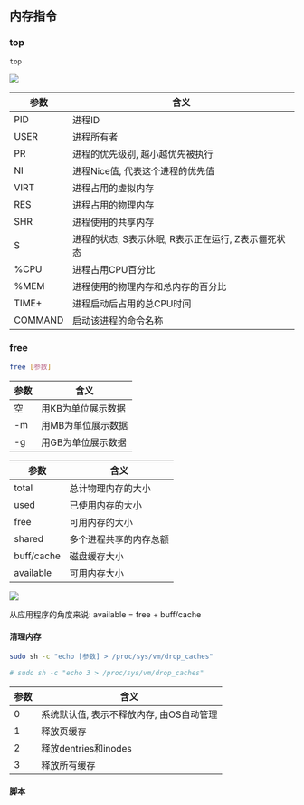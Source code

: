 <!--
 * @Description: 
 * @Version: 1.0
 * @Author: DaLao
 * @Email: dalao@xxx.com
 * @Date: 2021-11-13 18:40:58
 * @LastEditors: DaLao
 * @LastEditTime: 2022-07-09 23:24:28
-->


## 内存指令


### top


```sh
top 
```

![](https://cdn.hurra.ltd/img/20211113184354.png)

| 参数    | 含义                                                |
| ------- | --------------------------------------------------- |
| PID     | 进程ID                                              |
| USER    | 进程所有者                                          |
| PR      | 进程的优先级别, 越小越优先被执行                    |
| NI      | 进程Nice值, 代表这个进程的优先值                    |
| VIRT    | 进程占用的虚拟内存                                  |
| RES     | 进程占用的物理内存                                  |
| SHR     | 进程使用的共享内存                                  |
| S       | 进程的状态, S表示休眠, R表示正在运行, Z表示僵死状态 |
| %CPU    | 进程占用CPU百分比                                   |
| %MEM    | 进程使用的物理内存和总内存的百分比                  |
| TIME+   | 进程启动后占用的总CPU时间                           |
| COMMAND | 启动该进程的命令名称                                |



### free

```sh
free [参数]
```

| 参数 | 含义               |
| ---- | ------------------ |
| 空   | 用KB为单位展示数据 |
| -m   | 用MB为单位展示数据 |
| -g   | 用GB为单位展示数据 |

| 参数       | 含义                   |
| ---------- | ---------------------- |
| total      | 总计物理内存的大小     |
| used       | 已使用内存的大小       |
| free       | 可用内存的大小         |
| shared     | 多个进程共享的内存总额 |
| buff/cache | 磁盘缓存大小           |
| available  | 可用内存大小           |

![](https://cdn.hurra.ltd/img/20211113185055.png)

从应用程序的角度来说: available = free + buff/cache


#### 清理内存


```sh
sudo sh -c "echo [参数] > /proc/sys/vm/drop_caches"

# sudo sh -c "echo 3 > /proc/sys/vm/drop_caches"
```

| 参数 | 含义                                     |
| ---- | ---------------------------------------- |
| 0    | 系统默认值, 表示不释放内存, 由OS自动管理 |
| 1    | 释放页缓存                               |
| 2    | 释放dentries和inodes                     |
| 3    | 释放所有缓存                             |


#### 脚本
